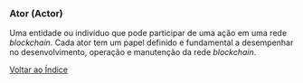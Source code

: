 ### Ator (Actor)

Uma entidade ou indivíduo que pode participar de uma ação em uma rede _blockchain_. Cada ator tem um papel definido e fundamental a desempenhar no desenvolvimento, operação e manutenção da rede _blockchain_.

[Voltar ao Índice](../)
